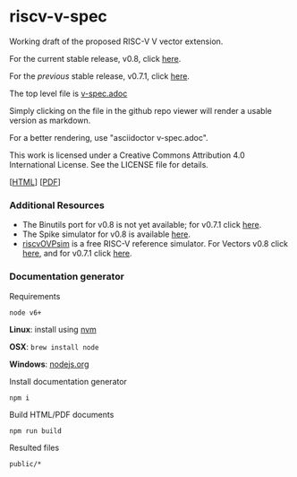 # riscv-v-spec
Working draft of the proposed RISC-V V vector extension.

For the current stable release, v0.8, click [here](https://github.com/riscv/riscv-v-spec/releases/tag/0.8).

For the _previous_ stable release, v0.7.1, click [here](https://github.com/riscv/riscv-v-spec/releases/tag/0.7.1).

The top level file is [v-spec.adoc](./v-spec.adoc)

Simply clicking on the file in the github repo viewer will render a usable
version as markdown.

For a better rendering, use "asciidoctor v-spec.adoc".

This work is licensed under a Creative Commons Attribution 4.0
International License. See the LICENSE file for details.

[[HTML](https://riscv.github.io/documents/riscv-v-spec/)] [[PDF](https://riscv.github.io/documents/riscv-v-spec/riscv-v-spec.pdf)]

### Additional Resources
- The Binutils port for v0.8 is not yet available; for v0.7.1 click [here](https://github.com/sifive/riscv-binutils-gdb/tree/2ce33d5584b11454ee2eb250a679888c310c5d18).
- The Spike simulator for v0.8 is available [here](https://github.com/riscv/riscv-isa-sim/tree/b8806095104da9c41e65696840c2863a08f82936).
- [riscvOVPsim](https://github.com/riscv/riscv-ovpsim) is a free RISC-V reference simulator. For Vectors v0.8 click [here](https://github.com/riscv/riscv-ovpsim), and for v0.7.1 click [here](https://github.com/riscv/riscv-ovpsim).

### Documentation generator

Requirements

`node v6+`

**Linux**: install using [nvm](https://github.com/creationix/nvm)

**OSX**: `brew install node`

**Windows**: [nodejs.org](https://nodejs.org/en/download/)

Install documentation generator

`npm i`

Build HTML/PDF documents

`npm run build`

Resulted files

`public/*`
